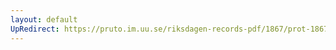 ```yaml
---
layout: default
UpRedirect: https://pruto.im.uu.se/riksdagen-records-pdf/1867/prot-1867--ak--504/prot-1867--ak--504_014.pdf
---
```

